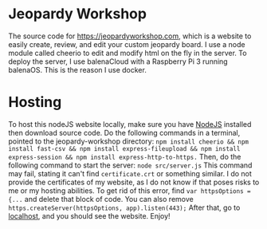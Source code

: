 # Jeopardy Workshop
The source code for https://jeopardyworkshop.com, which is a website to easily create, review, and edit your custom jeopardy board.
I use a node module called cheerio to edit and modify html on the fly in the server. 
To deploy the server, I use balenaCloud with a Raspberry Pi 3 running balenaOS. This is the reason I use docker. 

# Hosting
To host this nodeJS website locally, make sure you have [NodeJS](https://nodejs.org/) installed then download source code.
Do the following commands in a terminal, pointed to the jeopardy-workshop directory: `npm install cheerio && npm install fast-csv && npm install express-fileupload && npm install express-session && npm install express-http-to-https.`
Then, do the following command to start the server: `node src/server.js` This command may fail, stating it can't find `certificate.crt` or something similar. I do not provide the certificates of my website, as I do not know if that poses risks to me or my hosting abilities. To get rid of this error, find `var httpsOptions = {...` and delete that block of code. You can also remove `https.createServer(httpsOptions, app).listen(443);`
After that, go to [localhost](http://localhost), and you should see the website. Enjoy!
